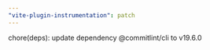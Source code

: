 ```yaml
---
"vite-plugin-instrumentation": patch
---
```


chore(deps): update dependency @commitlint/cli to v19.6.0
